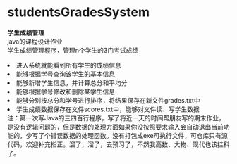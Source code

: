 # studentsGradesSystem
**学生成绩管理**</br>
java的课程设计作业</br>
学生成绩管理程序，管理n个学生的3门考试成绩</br>
<li>进入系统就能看到所有学生的成绩信息</li>
<li>能够根据学号查询该学生的基本信息</li>
<li>能够新增学生信息，并计算总分和平均分</li>
<li>能够根据学号修改和删除某学生信息</li>
<li>能够分别按总分和学号进行排序，将结果保存在新文件grades.txt中</li>
<li>学生成绩数据保存在文件scores.txt中，能够对文件读、写学生数据</li>
注：第一次写Java的三四百行程序，写了将近一天的时间帮朋友写的期末作业，是没有逻辑问题的，但是数据的处理方面如果你没按照要求输入会自动退出当前功能的，少写了个错误数据的处理函数。没有打包成exe可执行文件，可仓库只有源代码，欢迎补充指正。溜了，溜了，去预习了，不然我高数、大物、现代也该挂科了。

